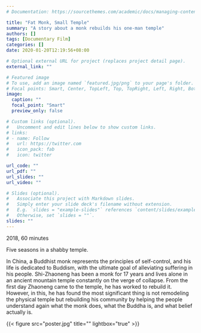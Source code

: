 ```yaml
---
# Documentation: https://sourcethemes.com/academic/docs/managing-content/

title: "Fat Monk, Small Temple"
summary: "A story about a monk rebuilds his one-man temple"
authors: []
tags: [Documentary Film]
categories: []
date: 2020-01-20T12:19:56+08:00

# Optional external URL for project (replaces project detail page).
external_link: ""

# Featured image
# To use, add an image named `featured.jpg/png` to your page's folder.
# Focal points: Smart, Center, TopLeft, Top, TopRight, Left, Right, BottomLeft, Bottom, BottomRight.
image:
  caption: ""
  focal_point: "Smart"
  preview_only: false

# Custom links (optional).
#   Uncomment and edit lines below to show custom links.
# links:
# - name: Follow
#   url: https://twitter.com
#   icon_pack: fab
#   icon: twitter

url_code: ""
url_pdf: ""
url_slides: ""
url_video: ""

# Slides (optional).
#   Associate this project with Markdown slides.
#   Simply enter your slide deck's filename without extension.
#   E.g. `slides = "example-slides"` references `content/slides/example-slides.md`.
#   Otherwise, set `slides = ""`.
slides: ""
---
```


2018, 60 minutes

Five seasons in a shabby temple.

In China, a Buddhist monk represents the principles of self-control, and his life is dedicated to Buddism, with the ultimate goal of alleviating suffering in his people. Shi-Zhaoneng has been a monk for 17 years and lives alone in an ancient mountain temple constantly on the verge of collapse. From the first day Zhaoneng came to the temple, he has worked to rebuild it. However, in this, he has found the most significant thing is not remodeling the physical temple but rebuilding his community by helping the people understand again what the monk does, what the Buddha is, and what belief actually is.

{{< figure src="poster.jpg" title="" lightbox="true" >}}